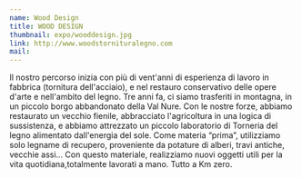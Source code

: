 ```yaml
---
name: Wood Design
title: WOOD DESIGN
thumbnail: expo/wooddesign.jpg
link: http://www.woodstornituralegno.com
mail:
---
```


Il nostro percorso inizia con più di vent'anni di esperienza di lavoro in fabbrica (tornitura dell'acciaio), e nel restauro conservativo delle opere d'arte e nell'ambito del legno. Tre anni fa, ci siamo trasferiti in montagna, in un piccolo borgo abbandonato della Val Nure. Con le nostre forze, abbiamo restaurato un vecchio fienile, abbracciato l'agricoltura in una logica di sussistenza, e abbiamo attrezzato un piccolo laboratorio di Torneria del legno alimentato dall'energia del sole. Come materia “prima”, utilizziamo solo legname di recupero, proveniente da potature di alberi, travi antiche, vecchie assi... Con questo materiale, realizziamo nuovi oggetti utili per la vita quotidiana,totalmente lavorati a mano. Tutto a Km zero.
